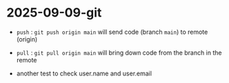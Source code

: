 # 2025-09-09-git

- `push` : `git push origin main` will send code (branch `main`) to remote (origin)
- `pull` : `git pull origin main` will bring down code from the branch in the remote

- another test to check user.name and user.email
